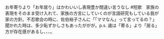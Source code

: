 お年寄りより「お年居り」はかわいいし表現豊か間違い言うなし #短歌　家族の表現をそのまま受け入れて、家族の方言にしていくのが言語研究もしている我が家の方針。不忍歌会の時に、佐伯裕子さんに「「ママなん」って言ってるの？」聞かれた時は、多少恥ずかしさもあったががが。p.s. 歳は「寄る」より「居る」方が存在感があるし、、、。
